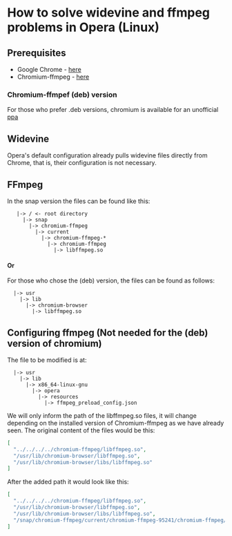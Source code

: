 # How to solve widevine and ffmpeg problems in Opera (Linux)

## Prerequisites
  - Google Chrome -  [here](https://www.google.pt/intl/pt-PT/chrome/)
  - Chromium-ffmpeg - [here](https://snapcraft.io/chromium-ffmpeg)
### Chromium-ffmpef (deb) version
  For those who prefer .deb versions, chromium is available for an unofficial [ppa](https://launchpad.net/~xalt7x/+archive/ubuntu/chromium-deb-vaapi)
  
## Widevine
  Opera's default configuration already pulls widevine files directly from Chrome, that is, their configuration is not necessary.
  
## FFmpeg
  In the snap version the files can be found like this:
```
   |-> / <- root directory
     |-> snap
       |-> chromium-ffmpeg
         |-> current
           |-> chromium-ffmpeg-*
             |-> chromium-ffmpeg
               |-> libffmpeg.so
```
#### Or
  For those who chose the (deb) version, the files can be found as follows:
```
  |-> usr
    |-> lib
      |-> chromium-browser
        |-> libffmpeg.so
```

## Configuring ffmpeg (Not needed for the (deb) version of chromium)
  The file to be modified is at:
```
  |-> usr
    |-> lib
      |-> x86_64-linux-gnu
        |-> opera
          |-> resources
            |-> ffmpeg_preload_config.json
```
  We will only inform the path of the libffmpeg.so files, it will change depending on the installed version of Chromium-ffmpeg as we have already seen.
  The original content of the files would be this:
```json
[
  "../../../../chromium-ffmpeg/libffmpeg.so",
  "/usr/lib/chromium-browser/libffmpeg.so",
  "/usr/lib/chromium-browser/libs/libffmpeg.so"
]
```
  After the added path it would look like this:
```json
[
  "../../../../chromium-ffmpeg/libffmpeg.so",
  "/usr/lib/chromium-browser/libffmpeg.so",
  "/usr/lib/chromium-browser/libs/libffmpeg.so",
  "/snap/chromium-ffmpeg/current/chromium-ffmpeg-95241/chromium-ffmpeg/libffmpeg.so"
]
```

